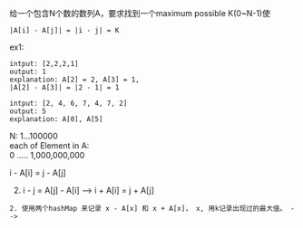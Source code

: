 给一个包含N个数的数列A，要求找到一个maximum possible K(0~N-1)使
```
|A[i] - A[j]| = |i - j| = K
```
ex1:
```
intput: [2,2,2,1]   
output: 1
explanation: A[2] = 2, A[3] = 1,
|A[2] - A[3]| = |2 - 1| = 1
```

```
intput: [2, 4, 6, 7, 4, 7, 2]  
output: 5
explanation: A[0], A[5]
```

N: 1...100000  
each of Element in A:   
0 ..... 1,000,000,000

<!-- # v1:
暴力解求最大，O(n^2)

# v2:
移向 + hashMap, t: O(n)  s: O(n)
1. 移向：
   ```
   i < j
   |i - j| = |A[i] - A[j]|
   1. i - j = A[i] - A[j] --> i - A[i] = j - A[j]
   2. i - j = A[j] - A[i] --> i + A[i] = j + A[j]
   ```
2. 使用两个hashMap 来记录 x - A[x] 和 x + A[x]， x, 用k记录出现过的最大值。 -->